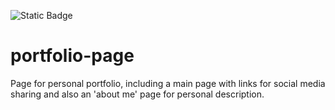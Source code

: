 ![Static Badge](https://img.shields.io/badge/STATUS-COMPLETED-green)

# portfolio-page
Page for personal portfolio, including a main page with links for social media sharing and also an 'about me' page for personal description.
